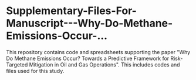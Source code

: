 # Supplementary-Files-For-Manuscript---Why-Do-Methane-Emissions-Occur-...
This repository contains code and spreadsheets supporting the paper "Why Do Methane Emissions Occur? Towards a Predictive Framework for Risk-Targeted Mitigation in Oil and Gas Operations".  This includes codes and files used for this study.

